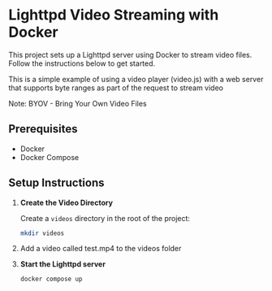 # Lighttpd Video Streaming with Docker

This project sets up a Lighttpd server using Docker to stream video files. Follow the instructions below to get started.

This is a simple example of using a video player (video.js) with a web server that supports byte ranges as part of the request to stream video

Note: BYOV - Bring Your Own Video Files


## Prerequisites

- Docker
- Docker Compose

## Setup Instructions

1. **Create the Video Directory**

   Create a `videos` directory in the root of the project:

   ```bash
   mkdir videos
   ```

2. Add a video called test.mp4 to the videos folder

3. **Start the Lighttpd server**
   ```bash
   docker compose up
   ```  
